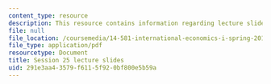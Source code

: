 ```yaml
---
content_type: resource
description: This resource contains information regarding lecture slide 25.
file: null
file_location: /coursemedia/14-581-international-economics-i-spring-2013/291e3aa43579f6115f920bf800e5b59a_MIT14_581S13_Lecslides25.pdf
file_type: application/pdf
resourcetype: Document
title: Session 25 lecture slides
uid: 291e3aa4-3579-f611-5f92-0bf800e5b59a
---
```

